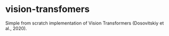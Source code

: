 # vision-transfomers
Simple from scratch implementation of Vision Transformers (Dosovitskiy et al., 2020).
